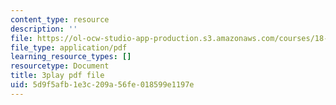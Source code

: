 ```yaml
---
content_type: resource
description: ''
file: https://ol-ocw-studio-app-production.s3.amazonaws.com/courses/18-01sc-single-variable-calculus-fall-2010/5d9f5afb1e3c209a56fe018599e1197e_TpWQlKHPyJ4.pdf
file_type: application/pdf
learning_resource_types: []
resourcetype: Document
title: 3play pdf file
uid: 5d9f5afb-1e3c-209a-56fe-018599e1197e
---
```

